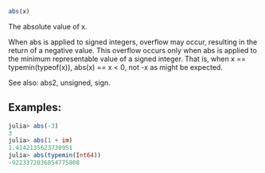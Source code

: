 ```julia  
abs(x)  
```  
  
The absolute value of x.  
  
When abs is applied to signed integers, overflow may occur, resulting in the  
return of a negative value. This overflow occurs only when abs is applied to  
the minimum representable value of a signed integer. That is, when x ==  
typemin(typeof(x)), abs(x) == x < 0, not -x as might be expected.  
  
See also: abs2, unsigned, sign.  
  
## Examples:  
```julia  
julia> abs(-3)  
3  
julia> abs(1 + im)  
1.4142135623730951  
julia> abs(typemin(Int64))  
-9223372036854775808  
```